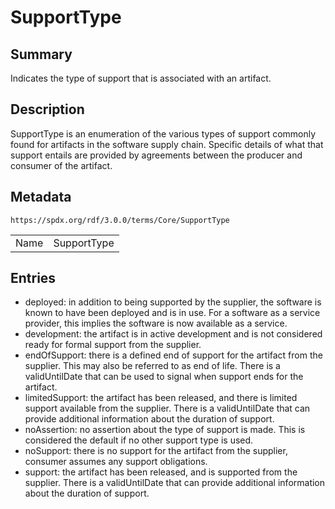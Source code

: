 <!-- Automatically generated by spec-parser v2.3.0 on 2024-07-29T18:25:30.305944+00:00 -->
<!-- SPDX-License-Identifier: Community-Spec-1.0 -->

# SupportType

## Summary

Indicates the type of support that is associated with an artifact.


## Description

SupportType is an enumeration of the various types of support commonly found for artifacts in the software supply chain. Specific details of what that support entails are provided by agreements between the producer and consumer of the artifact.


## Metadata

`https://spdx.org/rdf/3.0.0/terms/Core/SupportType`


| | |
|---|---|
| Name | SupportType |




## Entries

- deployed: in addition to being supported by the supplier, the software is known to have been deployed and is in use.  For a software as a service provider, this implies the software is now available as a service.
- development: the artifact is in active development and is not considered ready for formal support from the supplier.
- endOfSupport: there is a defined end of support for the artifact from the supplier.  This may also be referred to as end of life. There is a validUntilDate that can be used to signal when support ends for the artifact.
- limitedSupport: the artifact has been released, and there is limited support available from the supplier. There is a validUntilDate that can provide additional information about the duration of support.
- noAssertion: no assertion about the type of support is made.   This is considered the default if no other support type is used.
- noSupport: there is no support for the artifact from the supplier, consumer assumes any support obligations.
- support: the artifact has been released, and is supported from the supplier.   There is a validUntilDate that can provide additional information about the duration of support.

